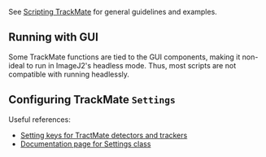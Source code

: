 
See [Scripting TrackMate](https://imagej.net/plugins/trackmate/scripting/scripting#loading-and-reading-from-a-saved-trackmate-xml-file)
for general guidelines and examples.

## Running with GUI
Some TrackMate functions are tied to the GUI components, making it non-
ideal to run in ImageJ2's headless mode. Thus, most scripts are not 
compatible with running headlessly. 


## Configuring TrackMate `Settings`
Useful references:
- [Setting keys for TractMate detectors and trackers](https://imagej.net/plugins/trackmate/scripting/trackmate-detectors-trackers-keys)
- [Documentation page for Settings class](https://javadoc.scijava.org/Fiji/fiji/plugin/trackmate/Settings.html)